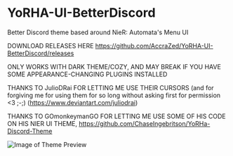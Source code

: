# YoRHA-UI-BetterDiscord
Better Discord theme based around NieR: Automata's Menu UI

DOWNLOAD RELEASES HERE https://github.com/AccraZed/YoRHA-UI-BetterDiscord/releases

ONLY WORKS WITH DARK THEME/COZY, AND MAY BREAK IF YOU HAVE SOME APPEARANCE-CHANGING PLUGINS INSTALLED

THANKS TO JulioDRai FOR LETTING ME USE THEIR CURSORS (and for forgiving me for using them for so long without asking first for permission <3 ;-;) (https://www.deviantart.com/juliodrai)

THANKS TO GOmonkeymanGO FOR LETTING ME USE SOME OF HIS CODE ON HIS NIER UI THEME, https://github.com/ChaseIngebritson/YoRHa-Discord-Theme

![Image of Theme Preview](https://raw.githubusercontent.com/AccraZed/YoRHA-UI-BetterDiscord/master/Previews/Preview1.jpg)
